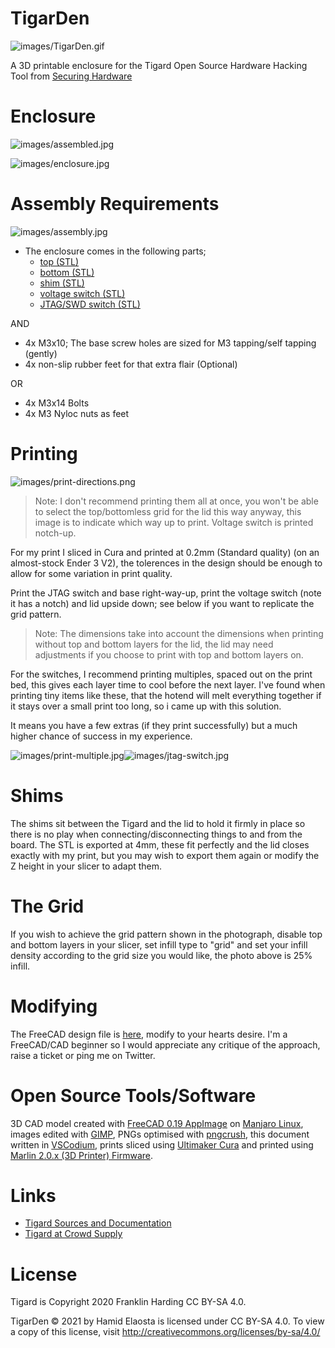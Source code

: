 # TigarDen

![images/TigarDen.gif](images/TigarDen.gif)

A 3D printable enclosure for the Tigard Open Source Hardware Hacking Tool from [Securing Hardware](https://securinghardware.com/)

# Enclosure

![images/assembled.jpg](images/assembled.jpg) 

![images/enclosure.jpg](images/enclosure.jpg)

# Assembly Requirements

![images/assembly.jpg](images/assembly.jpg) 

* The enclosure comes in the following parts;
    * [top (STL)](Lid.stl)
    * [bottom (STL)](Base.stl)
    * [shim (STL)](Shim4mm.stl)
    * [voltage switch (STL)](VoltageSwitchNotched.stl)
    * [JTAG/SWD switch (STL)](JTAGSwitch.stl)

AND

* 4x M3x10; The base screw holes are sized for M3 tapping/self tapping (gently)
* 4x non-slip rubber feet for that extra flair (Optional)

OR
* 4x M3x14 Bolts
* 4x M3 Nyloc nuts as feet

# Printing

![images/print-directions.png](images/print-directions.png)

> Note: I don't recommend printing them all at once, you won't be able to select the top/bottomless grid for the lid this way anyway, this image is to indicate which way up to print. Voltage switch is printed notch-up.

For my print I sliced in Cura and printed at 0.2mm (Standard quality) (on an almost-stock Ender 3 V2), the tolerences in the design should be enough to allow for some variation in print quality.

Print the JTAG switch and base right-way-up, print the voltage switch (note it has a notch) and lid upside down; see below if you want to replicate the grid pattern.

> Note: The dimensions take into account the dimensions when printing without top and bottom layers for the lid, the lid may need adjustments if you choose to print with top and bottom layers on.

For the switches, I recommend printing multiples, spaced out on the print bed, this gives each layer time to cool before the next layer. I've found when printing tiny items like these, that the hotend will melt everything together if it stays over a small print too long, so i came up with this solution.

It means you have a few extras (if they print successfully) but a much higher chance of success in my experience.

![images/print-multiple.jpg](images/print-multiple.jpg)![images/jtag-switch.jpg](images/jtag-switch.jpg)

# Shims

The shims sit between the Tigard and the lid to hold it firmly in place so there is no play when connecting/disconnecting things to and from the board. The STL is exported at 4mm, these fit perfectly and the lid closes exactly with my print, but you may wish to export them again or modify the Z height in your slicer to adapt them.

# The Grid

If you wish to achieve the grid pattern shown in the photograph, disable top and bottom layers in your slicer, set infill type to "grid" and set your infill density according to the grid size you would like, the photo above is 25% infill.

# Modifying

The FreeCAD design file is [here](TigarDen.FCStd), modify to your hearts desire. I'm a FreeCAD/CAD beginner so I would appreciate any critique of the approach, raise a ticket or ping me on Twitter.

# Open Source Tools/Software

3D CAD model created with [FreeCAD 0.19 AppImage](https://freecadweb.org/) on [Manjaro Linux](https://manjaro.org/), images edited with [GIMP](https://www.gimp.org/), PNGs optimised with [pngcrush](https://pmt.sourceforge.io/pngcrush/), this document written in [VSCodium](https://vscodium.com/), prints sliced using [Ultimaker Cura](https://github.com/Ultimaker/Cura) and printed using [Marlin 2.0.x (3D Printer) Firmware](https://github.com/MarlinFirmware/Marlin).


# Links
* [Tigard Sources and Documentation](https://github.com/tigard-tools/tigard)
* [Tigard at Crowd Supply](https://www.crowdsupply.com/securinghw/tigard)

# License

Tigard is Copyright 2020 Franklin Harding CC BY-SA 4.0.

TigarDen © 2021 by Hamid Elaosta is licensed under CC BY-SA 4.0. To view a copy of this license, visit http://creativecommons.org/licenses/by-sa/4.0/
